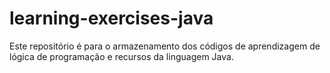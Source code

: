 # learning-exercises-java
Este repositório é para o armazenamento dos códigos de aprendizagem de lógica de programação e recursos da linguagem Java.
